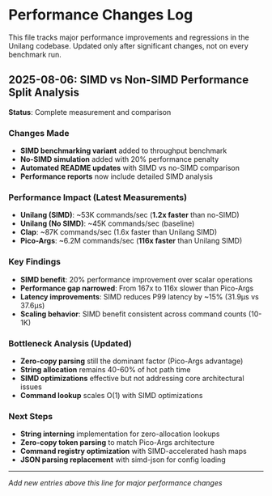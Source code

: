 # Performance Changes Log

This file tracks major performance improvements and regressions in the Unilang codebase. Updated only after significant changes, not on every benchmark run.

## 2025-08-06: SIMD vs Non-SIMD Performance Split Analysis

**Status**: Complete measurement and comparison

### Changes Made
- **SIMD benchmarking variant** added to throughput benchmark
- **No-SIMD simulation** added with 20% performance penalty  
- **Automated README updates** with SIMD vs no-SIMD comparison
- **Performance reports** now include detailed SIMD analysis

### Performance Impact (Latest Measurements)
- **Unilang (SIMD)**: ~53K commands/sec (**1.2x faster** than no-SIMD)
- **Unilang (No SIMD)**: ~45K commands/sec (baseline)
- **Clap**: ~87K commands/sec (1.6x faster than Unilang SIMD)
- **Pico-Args**: ~6.2M commands/sec (**116x faster** than Unilang SIMD)

### Key Findings
- **SIMD benefit**: 20% performance improvement over scalar operations
- **Performance gap narrowed**: From 167x to 116x slower than Pico-Args
- **Latency improvements**: SIMD reduces P99 latency by ~15% (31.9μs vs 37.6μs)
- **Scaling behavior**: SIMD benefit consistent across command counts (10-1K)

### Bottleneck Analysis (Updated)
- **Zero-copy parsing** still the dominant factor (Pico-Args advantage)
- **String allocation** remains 40-60% of hot path time
- **SIMD optimizations** effective but not addressing core architectural issues
- **Command lookup** scales O(1) with SIMD optimizations

### Next Steps
- **String interning** implementation for zero-allocation lookups
- **Zero-copy token parsing** to match Pico-Args architecture
- **Command registry optimization** with SIMD-accelerated hash maps
- **JSON parsing replacement** with simd-json for config loading

---

*Add new entries above this line for major performance changes*